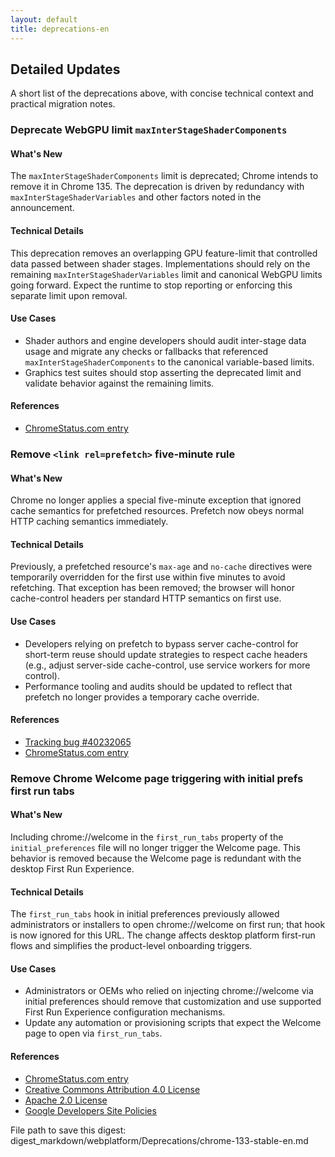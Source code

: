 ```yaml
---
layout: default
title: deprecations-en
---
```


## Detailed Updates

A short list of the deprecations above, with concise technical context and practical migration notes.

### Deprecate WebGPU limit `maxInterStageShaderComponents`

#### What's New
The `maxInterStageShaderComponents` limit is deprecated; Chrome intends to remove it in Chrome 135. The deprecation is driven by redundancy with `maxInterStageShaderVariables` and other factors noted in the announcement.

#### Technical Details
This deprecation removes an overlapping GPU feature-limit that controlled data passed between shader stages. Implementations should rely on the remaining `maxInterStageShaderVariables` limit and canonical WebGPU limits going forward. Expect the runtime to stop reporting or enforcing this separate limit upon removal.

#### Use Cases
- Shader authors and engine developers should audit inter-stage data usage and migrate any checks or fallbacks that referenced `maxInterStageShaderComponents` to the canonical variable-based limits.
- Graphics test suites should stop asserting the deprecated limit and validate behavior against the remaining limits.

#### References
- [ChromeStatus.com entry](https://chromestatus.com/feature/4853767735083008)

### Remove `<link rel=prefetch>` five-minute rule

#### What's New
Chrome no longer applies a special five-minute exception that ignored cache semantics for prefetched resources. Prefetch now obeys normal HTTP caching semantics immediately.

#### Technical Details
Previously, a prefetched resource's `max-age` and `no-cache` directives were temporarily overridden for the first use within five minutes to avoid refetching. That exception has been removed; the browser will honor cache-control headers per standard HTTP semantics on first use.

#### Use Cases
- Developers relying on prefetch to bypass server cache-control for short-term reuse should update strategies to respect cache headers (e.g., adjust server-side cache-control, use service workers for more control).
- Performance tooling and audits should be updated to reflect that prefetch no longer provides a temporary cache override.

#### References
- [Tracking bug #40232065](https://issues.chromium.org/issues/40232065)
- [ChromeStatus.com entry](https://chromestatus.com/feature/5087526916718592)

### Remove Chrome Welcome page triggering with initial prefs first run tabs

#### What's New
Including chrome://welcome in the `first_run_tabs` property of the `initial_preferences` file will no longer trigger the Welcome page. This behavior is removed because the Welcome page is redundant with the desktop First Run Experience.

#### Technical Details
The `first_run_tabs` hook in initial preferences previously allowed administrators or installers to open chrome://welcome on first run; that hook is now ignored for this URL. The change affects desktop platform first-run flows and simplifies the product-level onboarding triggers.

#### Use Cases
- Administrators or OEMs who relied on injecting chrome://welcome via initial preferences should remove that customization and use supported First Run Experience configuration mechanisms.
- Update any automation or provisioning scripts that expect the Welcome page to open via `first_run_tabs`.

#### References
- [ChromeStatus.com entry](https://chromestatus.com/feature/5118328941838336)
- [Creative Commons Attribution 4.0 License](https://creativecommons.org/licenses/by/4.0/)
- [Apache 2.0 License](https://www.apache.org/licenses/LICENSE-2.0)
- [Google Developers Site Policies](https://developers.google.com/site-policies)

File path to save this digest:
digest_markdown/webplatform/Deprecations/chrome-133-stable-en.md
